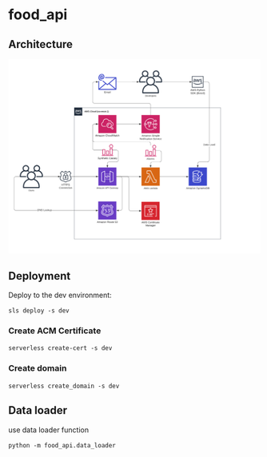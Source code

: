 # food_api

## Architecture
![Architecture diagram](architecture_diagram.png?raw=true "Architecture diagram")

## Deployment
Deploy to the dev environment:
```
sls deploy -s dev
```
### Create ACM Certificate
```
serverless create-cert -s dev
```
### Create domain
```
serverless create_domain -s dev
```

## Data loader
use data loader function
```
python -m food_api.data_loader
```
